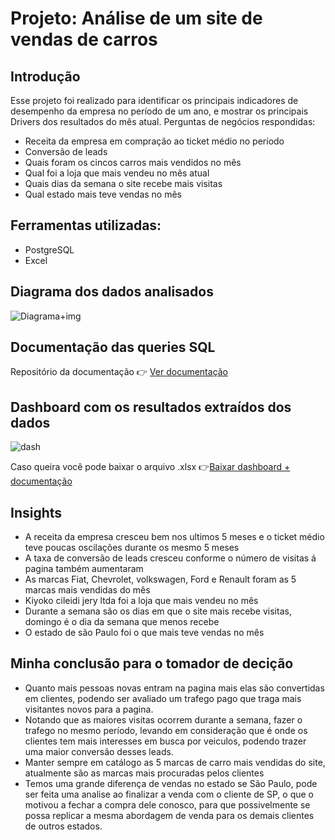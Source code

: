# Projeto: Análise de um site de vendas de carros

## Introdução
Esse projeto foi realizado para identificar os principais indicadores de desempenho da empresa no período de um ano,
e mostrar os principais Drivers dos resultados do mês atual.
Perguntas de negócios respondidas:

* Receita da empresa em compração ao ticket médio no período
* Conversão de leads
* Quais foram os cincos carros mais vendidos no mês 
* Qual foi a loja que mais vendeu no mês atual 
* Quais dias da semana o site recebe mais visitas 
* Qual estado mais teve vendas no mês

## Ferramentas utilizadas:

* PostgreSQL
* Excel

## Diagrama dos dados analisados
![Diagrama+img](https://user-images.githubusercontent.com/124627259/221012985-85c50feb-d827-457a-8f2c-54ad1d242a82.PNG)

## Documentação das queries SQL
Repositório da documentação 👉 [Ver documentação](https://github.com/paulodatas/Analise-vendas-de-carro/blob/main/Analise%20vendas%20de%20carro.md)

## Dashboard com os resultados extraídos dos dados
![dash](https://user-images.githubusercontent.com/124627259/221015760-60e3ce03-2450-40d3-bdcf-46b9cb804bf1.PNG)

Caso queira você pode baixar o arquivo .xlsx 👉[Baixar dashboard + documentação](https://github.com/paulodatas/Analise-vendas-de-carro/files/10817840/Projeto%2B1%2B-%2BDashboard%2Bde%2Bvendas.xlsx)

## Insights
* A receita da empresa cresceu bem nos ultimos 5 meses e o ticket médio teve poucas oscilações durante os mesmo 5 meses
* A taxa de conversão de leads cresceu conforme o número de visitas á pagina também aumentaram
* As marcas Fiat, Chevrolet, volkswagen, Ford e Renault foram as 5 marcas mais vendidas do mês
* Kiyoko cileidi jery ltda foi a loja que mais vendeu no mês 
* Durante a semana são os dias em que o site mais recebe visitas, domingo é o dia da semana que menos recebe
* O estado de são Paulo foi o que mais teve vendas no mês

## Minha conclusão para o tomador de decição
* Quanto mais pessoas novas entram na pagina mais elas são convertidas em clientes, podendo ser avaliado um trafego pago que 
traga mais visitantes novos para a pagina. 
* Notando que as maiores visitas ocorrem durante a semana, fazer o trafego no mesmo período, levando em consideração que é onde
os clientes tem mais interesses em busca por veiculos, podendo trazer uma maior conversão desses leads.
* Manter sempre em catálogo as 5 marcas de carro mais vendidas do site, atualmente são as marcas mais procuradas pelos clientes
* Temos uma grande diferença de vendas no estado se São Paulo, pode ser feita uma analise ao finalizar a venda com o cliente de SP, o que 
o motivou a fechar a compra dele conosco, para que possivelmente se possa replicar a mesma abordagem de venda para os demais clientes
de outros estados.
  

